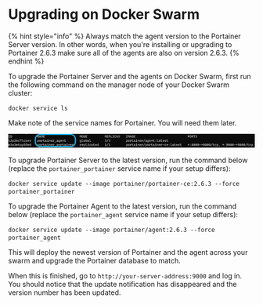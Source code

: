 # Upgrading on Docker Swarm

{% hint style="info" %}
Always match the agent version to the Portainer Server version. In other words, when you're installing or upgrading to Portainer 2.6.3 make sure all of the agents are also on version 2.6.3.
{% endhint %}

To upgrade the Portainer Server and the agents on Docker Swarm, first run the following command on the manager node of your Docker Swarm cluster:

```text
docker service ls 
```

Make note of the service names for Portainer. You will need them later.

![](../../.gitbook/assets/docker-service-ls.png)

To upgrade Portainer Server to the latest version, run the command below \(replace the `portainer_portainer` service name if your setup differs\):

```text
docker service update --image portainer/portainer-ce:2.6.3 --force portainer_portainer 
```

To upgrade the Portainer Agent to the latest version, run the command below \(replace the `portainer_agent` service name if your setup differs\):

```text
docker service update --image portainer/agent:2.6.3 --force portainer_agent 
```

This will deploy the newest version of Portainer and the agent across your swarm and upgrade the Portainer database to match.

When this is finished, go to `http://your-server-address:9000` and log in. You should notice that the update notification has disappeared and the version number has been updated.

